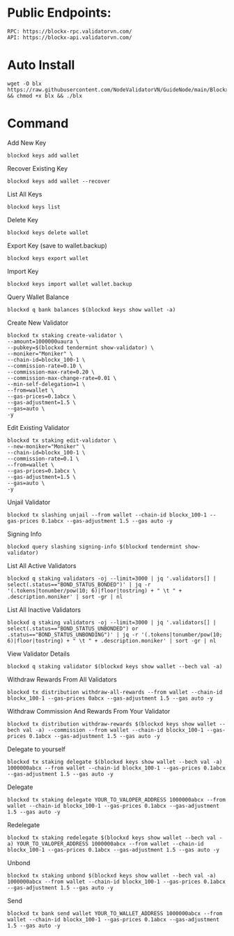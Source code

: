 # Public Endpoints:

    RPC: https://blockx-rpc.validatorvn.com/
    API: https://blockx-api.validatorvn.com/

# Auto Install

    wget -O blx https://raw.githubusercontent.com/NodeValidatorVN/GuideNode/main/Blockx/blx && chmod +x blx && ./blx

# Command

Add New Key

    blockxd keys add wallet

Recover Existing Key

    blockxd keys add wallet --recover

List All Keys

    blockxd keys list

Delete Key

    blockxd keys delete wallet

Export Key (save to wallet.backup)

    blockxd keys export wallet

Import Key

    blockxd keys import wallet wallet.backup

Query Wallet Balance

    blockxd q bank balances $(blockxd keys show wallet -a)

Create New Validator

    blockxd tx staking create-validator \
    --amount=1000000uaura \
    --pubkey=$(blockxd tendermint show-validator) \
    --moniker="Moniker" \
    --chain-id=blockx_100-1 \
    --commission-rate=0.10 \
    --commission-max-rate=0.20 \
    --commission-max-change-rate=0.01 \
    --min-self-delegation=1 \
    --from=wallet \
    --gas-prices=0.1abcx \
    --gas-adjustment=1.5 \
    --gas=auto \
    -y 

Edit Existing Validator

    blockxd tx staking edit-validator \
    --new-moniker="Moniker" \
    --chain-id=blockx_100-1 \
    --commission-rate=0.1 \
    --from=wallet \
    --gas-prices=0.1abcx \
    --gas-adjustment=1.5 \
    --gas=auto \
    -y 

Unjail Validator

    blockxd tx slashing unjail --from wallet --chain-id blockx_100-1 --gas-prices 0.1abcx --gas-adjustment 1.5 --gas auto -y

Signing Info

    blockxd query slashing signing-info $(blockxd tendermint show-validator)

List All Active Validators

    blockxd q staking validators -oj --limit=3000 | jq '.validators[] | select(.status=="BOND_STATUS_BONDED")' | jq -r '(.tokens|tonumber/pow(10; 6)|floor|tostring) + " \t " + .description.moniker' | sort -gr | nl

List All Inactive Validators

    blockxd q staking validators -oj --limit=3000 | jq '.validators[] | select(.status=="BOND_STATUS_UNBONDED") or .status=="BOND_STATUS_UNBONDING")' | jq -r '(.tokens|tonumber/pow(10; 6)|floor|tostring) + " \t " + .description.moniker' | sort -gr | nl

View Validator Details

    blockxd q staking validator $(blockxd keys show wallet --bech val -a)

Withdraw Rewards From All Validators

    blockxd tx distribution withdraw-all-rewards --from wallet --chain-id blockx_100-1 --gas-prices 0abcx --gas-adjustment 1.5 --gas auto -y

Withdraw Commission And Rewards From Your Validator

    blockxd tx distribution withdraw-rewards $(blockxd keys show wallet --bech val -a) --commission --from wallet --chain-id blockx_100-1 --gas-prices 0.1abcx --gas-adjustment 1.5 --gas auto -y

Delegate to yourself

    blockxd tx staking delegate $(blockxd keys show wallet --bech val -a) 1000000abcx --from wallet --chain-id blockx_100-1 --gas-prices 0.1abcx --gas-adjustment 1.5 --gas auto -y

Delegate

    blockxd tx staking delegate YOUR_TO_VALOPER_ADDRESS 1000000abcx --from wallet --chain-id blockx_100-1 --gas-prices 0.1abcx --gas-adjustment 1.5 --gas auto -y

Redelegate

    blockxd tx staking redelegate $(blockxd keys show wallet --bech val -a) YOUR_TO_VALOPER_ADDRESS 1000000abcx --from wallet --chain-id blockx_100-1 --gas-prices 0.1abcx --gas-adjustment 1.5 --gas auto -y

Unbond

    blockxd tx staking unbond $(blockxd keys show wallet --bech val -a) 1000000abcx --from wallet --chain-id blockx_100-1 --gas-prices 0.1abcx --gas-adjustment 1.5 --gas auto -y

Send

    blockxd tx bank send wallet YOUR_TO_WALLET_ADDRESS 1000000abcx --from wallet --chain-id blockx_100-1 --gas-prices 0.1abcx --gas-adjustment 1.5 --gas auto -y

